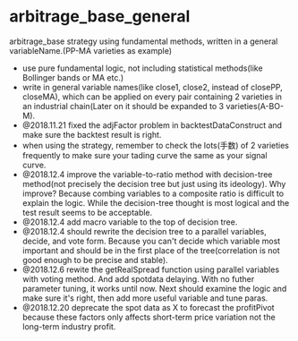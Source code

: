 # arbitrage_base_general
arbitrage_base strategy using fundamental methods, written in a general variableName.(PP-MA varieties as example)
- use pure fundamental logic, not including statistical methods(like Bollinger bands or MA etc.)
- write in general variable names(like close1, close2, instead of closePP, closeMA), which can be applied on every pair containing 2 varieties in an industrial chain(Later on it should be expanded to 3 varieties(A-BO-M).
- @2018.11.21 fixed the adjFactor problem in backtestDataConstruct and make sure the backtest result is right.
- when using the strategy, remember to check the lots(手数) of 2 varieties frequently to make sure your tading curve the same as your signal curve.
- @2018.12.4 improve the variable-to-ratio method with decision-tree method(not precisely the decision tree but just using its ideology). Why improve? Because combing variables to a composite ratio is difficult to explain the logic. While the decision-tree thought is most logical and the test result seems to be acceptable.
- @2018.12.4 add macro variable to the top of decision tree.
- @2018.12.4 should rewrite the decision tree to a parallel variables, decide, and vote form. Because you can't decide which variable most important and should be in the first place of the tree(correlation is not good enough to be precise and stable).
- @2018.12.6 rewite the getRealSpread function using parallel variables with voting method. And add spotdata delaying. With no futher parameter tuning, it works until now. Next should examine the logic and make sure it's right, then add more useful variable and tune paras.
- @2018.12.20 deprecate the spot data as X to forecast the profitPivot because these factors only affects short-term price variation not the long-term industry profit.